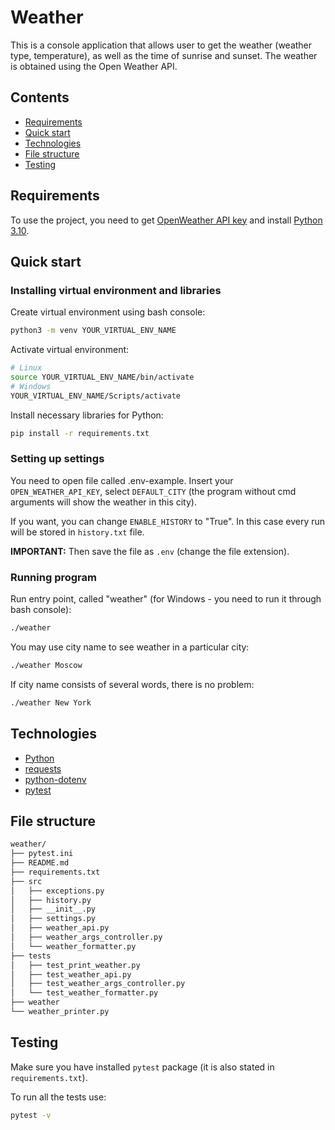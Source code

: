 # Weather

This is a console application that allows user to get the weather (weather type, temperature),
as well as the time of sunrise and sunset. The weather is obtained using the Open Weather API.


## Contents

- [Requirements](#requirements)
- [Quick start](#quick-start)
- [Technologies](#technologies)
- [File structure](#file-structure)
- [Testing](#testing)


## Requirements

To use the project, you need to get [OpenWeather API key](https://openweathermap.org/appid#signup)
and install [Python 3.10](https://www.python.org/downloads/release/python-3100/).


## Quick start

### Installing virtual environment and libraries

Create virtual environment using bash console:
```bash
python3 -m venv YOUR_VIRTUAL_ENV_NAME
```

Activate virtual environment:
```bash
# Linux
source YOUR_VIRTUAL_ENV_NAME/bin/activate
# Windows
YOUR_VIRTUAL_ENV_NAME/Scripts/activate
```

Install necessary libraries for Python:
```bash
pip install -r requirements.txt
```

### Setting up settings

You need to open file called .env-example. Insert your `OPEN_WEATHER_API_KEY`, 
select `DEFAULT_CITY` (the program without cmd arguments will show the weather in this city).

If you want, you can change `ENABLE_HISTORY` to "True". In this case every run will be stored in `history.txt` file.  

**IMPORTANT:**
Then save the file as `.env` (change the file extension).

### Running program

Run entry point, called "weather" (for Windows - you need to run it through bash console):
```bash
./weather
```

You may use city name to see weather in a particular city:
```bash
./weather Moscow
```

If city name consists of several words, there is no problem:
```bash
./weather New York
```


## Technologies

- [Python](https://www.python.org/)
- [requests](https://github.com/psf/requests/)
- [python-dotenv](https://github.com/theskumar/python-dotenv)
- [pytest](https://github.com/pytest-dev/pytest/)


## File structure


```bash
weather/
├── pytest.ini
├── README.md
├── requirements.txt
├── src
│   ├── exceptions.py
│   ├── history.py
│   ├── __init__.py
│   ├── settings.py
│   ├── weather_api.py
│   ├── weather_args_controller.py
│   └── weather_formatter.py
├── tests
│   ├── test_print_weather.py
│   ├── test_weather_api.py
│   ├── test_weather_args_controller.py
│   └── test_weather_formatter.py
├── weather
└── weather_printer.py
```


## Testing

Make sure you have installed `pytest` package (it is also stated in `requirements.txt`).

To run all the tests use:
```bash
pytest -v
```
